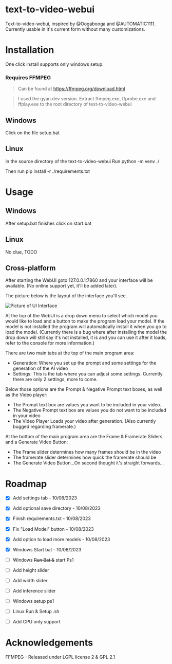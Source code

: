 # text-to-video-webui
Text-to-video-webui, inspired by @Oogabooga and @AUTOMATIC1111. Currently usable in it's current form without many customizations. 

# Installation
One click install supports only windows setup.

### Requires FFMPEG
  > Can be found at https://ffmpeg.org/download.html

  > I used the gyan.dev version. Extract ffmpeg.exe, ffprobe.exe and ffplay.exe to the root directory of text-to-video-webui

## Windows
  Click on the file setup.bat   

## Linux
  In the source directory of the text-to-video-webui
  Run python -m venv ./

  Then run
  pip install -r ./requirements.txt
 

# Usage

## Windows
  After setup.bat finishes click on start.bat

## Linux
  No clue, TODO

## Cross-platform
After starting the WebUI goto 127.0.0.1:7860 and your interface will be available. (No online support yet, it'll be added later).

The picture below is the layout of the interface you'll see.

![Picture of UI Interface](https://github.com/CharlesDowling/text-to-video-webui/assets/121833213/ff87e372-191d-478a-bc2b-a5378f7a97e4)

At the top of the WebUI is a drop down menu to select which model you would like to load and a button to make the program load your model. If the model is not installed the program will automatically install it when you go to load the model. (Currently there is a bug where after installing the model the drop down will still say it's not installed, it is and you can use it after it loads, refer to the console for more information.)

There are two main tabs at the top of the main program area: 
- Generation: Where you set up the prompt and some settings for the generation of the AI video
- Settings: This is the tab where you can adjust some settings. Currently there are only 2 settings, more to come.

Below those options are the Prompt & Negative Prompt text boxes, as well as the Video player:
- The Prompt text box are values you want to be included in your video.
- The Negative Prompt text box are values you do not want to be included in your video
- The Video Player Loads your video after generation. (Also currently bugged regarding framerate.)

At the bottom of the main program area are the Frame & Framerate Sliders and a Generate Video Button:
- The Frame slider determines how many frames should be in the video
- The framerate slider determines how quick the framerate should be
- The Generate Video Button...On second thought it's straight forwards...

# Roadmap
- [X]  Add settings tab - 10/08/2023
- [X]  Add optional save directory - 10/08/2023
- [X]  Finish requirements.txt - 10/08/2023
- [X]  Fix "Load Model" button - 10/08/2023
- [X]  Add option to load more models - 10/08/2023
- [X]  Windows Start bat - 10/08/2023
- [ ]  Windows ~~Run Bat &~~ start Ps1
- [ ]  Add height slider
- [ ]  Add width slider
- [ ]  Add inference slider
- [ ]  Windows setup ps1
- [ ]  Linux Run & Setup .sh
- [ ]  Add CPU only support


# Acknowledgements
FFMPEG - Released under LGPL license 2 & GPL 2.1
